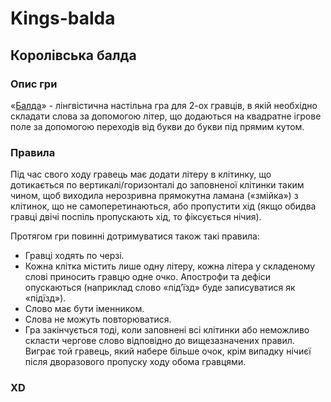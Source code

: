 # Kings-balda

## Королівська балда

### Опис гри

«[Балда](https://balda.org.ua/)» - лінгвістична настільна гра для 2-ох гравців, в якій необхідно складати слова за допомогою літер, що додаються на квадратне ігрове поле за допомогою переходів від букви до букви під прямим кутом.

### Правила

Під час свого ходу гравець має додати літеру в клітинку, що дотикається по вертикалі/горизонталі до заповненої клітинки таким чином, щоб виходила нерозривна прямокутна ламана («змійка») з клітинок, що не самоперетинаються, або пропустити хід (якщо обидва гравці двічі поспіль пропускають хід, то фіксується нічия).

Протягом гри повинні дотримуватися також такі правила:
- Гравці ходять по черзі.
- Кожна клітка містить лише одну літеру, кожна літера у складеному слові приносить гравцю одне очко. Апострофи та дефіси опускаються (наприклад слово «підʼїзд» буде записуватися як «підїзд»).
- Слово має бути іменником.
- Слова не можуть повторюватися.
- Гра закінчується тоді, коли заповнені всі клітинки або неможливо скласти чергове слово відповідно до вищезазначених правил. Виграє той гравець, який набере більше очок, крім випадку нічиєї після дворазового пропуску ходу обома гравцями.

### XD
